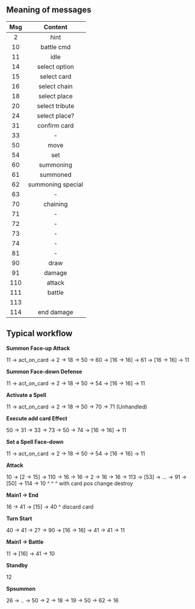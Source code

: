 ## Meaning of messages

|  Msg  |      Content      |
| :---: | :---------------: |
|   2   |       hint        |
|  10   |    battle cmd     |
|  11   |       idle        |
|  14   |   select option   |
|  15   |    select card    |
|  16   |   select chain    |
|  18   |   select place    |
|  20   |  select tribute   |
|  24   |   select place?   |
|  31   |   confirm card    |
|  33   |         -         |
|  50   |       move        |
|  54   |        set        |
|  60   |     summoning     |
|  61   |     summoned      |
|  62   | summoning special |
|  63   |         -         |
|  70   |     chaining      |
|  71   |         -         |
|  72   |         -         |
|  73   |         -         |
|  74   |         -         |
|  81   |         -         |
|  90   |       draw        |
|  91   |      damage       |
|  110  |      attack       |
|  111  |      battle       |
|  113  |                   |
|  114  |    end damage     |

## Typical workflow

**Summon Face-up Attack**

11 -> act_on_card -> 2 -> 18 -> 50 -> 60 -> [16 -> 16] -> 61 -> [16 -> 16] -> 11

**Summon Face-down Defense**

11 -> act_on_card -> 2 -> 18 -> 50 -> 54 -> [16 -> 16] -> 11

**Activate a Spell**

11 -> act_on_card -> 2 -> 18 -> 50 -> 70 -> 71 (Unhandled)

**Execute add card Effect**

50 -> 31 -> 33 -> 73 -> 50 -> 74 -> [16 -> 16] -> 11

**Set a Spell Face-down**

11 -> act_on_card -> 2 -> 18 -> 50 -> 54 -> [16 -> 16] -> 11

**Attack**

10 -> [2 -> 15] -> 110 -> 16 -> 16 -> 2 -> 16 -> 16 -> 113 -> [53] -> ... -> 91 -> [50] -> 114 -> 10
      ^                                                       ^                    ^
      with card                                               pos change           destroy

**Main1 -> End**

16 -> 41 -> [15] -> 40
            ^
            discard card

**Turn Start**

40 -> 41 -> 2? -> 90 -> [16 -> 16] -> 41 -> 41 -> 11

**Main1 -> Battle**

11 -> [16] -> 41 -> 10

**Standby**

12

**Spsummon**

26 -> .. -> 50 -> 2 -> 18 -> 19 -> 50 -> 62 -> 16
